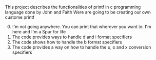 This project describes the functionalities of printf in c programming language done by John and Faith
Were are going to be creating our own custome printf

0. I'm not going anywhere. You can print that wherever you want to. I'm here and I'm a Spur for life
1. The code provides ways to handle d and i format specifiers
2. The code shows how to handle the b format specifiers
3. The code provides a way on how to handle the u, o and x conversion specifiers 
